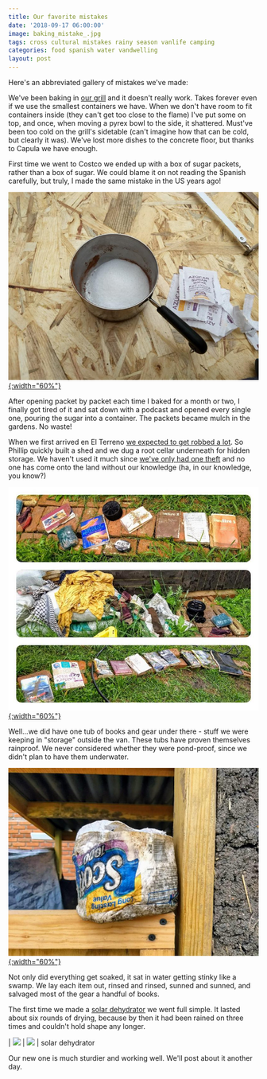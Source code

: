 ```yaml
---
title: Our favorite mistakes
date: '2018-09-17 06:00:00'
image: baking_mistake_.jpg
tags: cross cultural mistakes rainy season vanlife camping
categories: food spanish water vandwelling
layout: post
---
```


Here's an abbreviated gallery of mistakes we've made:

We've been baking in [our grill](https://reverdecer.annalisagross.com/2018/08/08/our-grill/) and it doesn't really work. Takes forever even if we use the smallest containers we have. When we don't have room to fit containers inside (they can't get too close to the flame) I've put some on top, and once, when moving a pyrex bowl to the side, it shattered. Must've been too cold on the grill's sidetable (can't imagine how that can be cold, but clearly it was). We've lost more dishes to the concrete floor, but thanks to Capula we have enough.

First time we went to Costco we ended up with a box of sugar packets, rather than a box of sugar. We could blame it on not reading the Spanish carefully, but truly, I made the same mistake in the US years ago!

[![](/images/sugar_mistake_.jpg){:width="60%"}](/images/sugar_mistake.jpg)


After opening packet by packet each time I baked for a month or two, I finally got tired of it and sat down with a podcast and opened every single one, pouring the sugar into a container. The packets became mulch in the gardens. No waste!

When we first arrived en El Terreno [we expected to get robbed a lot](https://reverdecer.annalisagross.com/2018/04/17/en-el-terreno/). So Phillip quickly built a shed and we dug a root cellar underneath for hidden storage. We haven't used it much since [we've only had one theft](https://reverdecer.annalisagross.com/2018/08/12/first-theft/) and no one has come onto the land without our knowledge (ha, in our knowledge, you know?)

[![](/images/ruined_.jpg){:width="60%"}](/images/ruined.jpg)

Well...we did have one tub of books and gear under there - stuff we were keeping in "storage" outside the van. These tubs have proven themselves rainproof. We never considered whether they were pond-proof, since we didn't plan to have them underwater.

[![](/images/tp_ruin2_.jpg){:width="60%"}](/images/tp_ruin2.jpg)


Not only did everything get soaked, it sat in water getting stinky like a swamp. We lay each item out, rinsed and rinsed, sunned and sunned, and salvaged most of the gear a handful of books.


The first time we made a [solar dehydrator](https://reverdecer.annalisagross.com/2018/08/19/solar-dehydrator-1st-attempt/) we went full simple. It lasted about six rounds of drying, because by then it had been rained on three times and couldn't hold shape any longer.

| [![](/images/_.jpg)](/images/.jpg) | [![](/images/_.jpg)](/images/.jpg) | solar dehydrator


Our new one is much sturdier and working well. We'll post about it another day.